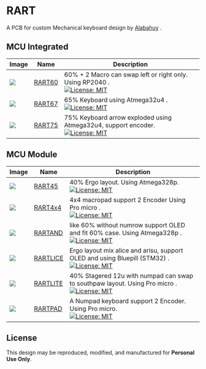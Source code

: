 # RART
A PCB for custom Mechanical keyboard design by [Alabahuy](https://github.com/alabahuy) .

## MCU Integrated

| Image | Name | Description |
| --- | --- | --- |
| <img loading="lazy" minwidth="500" src="https://i.imgur.com/8RkCYQE.jpg"> | [RART60](https://github.com/alabahuy/RART/tree/master/RART67) | 60% + 2 Macro can swap left or right only. Using RP2040 . <br /> [![License: MIT](https://img.shields.io/badge/License-MIT-yellow.svg)](https://opensource.org/licenses/MIT) |
| <img loading="lazy" minwidth="500" src="https://i.imgur.com/b8dKcU2.png"> | [RART67](https://github.com/alabahuy/RART/tree/master/RART67) | 65% Keyboard using Atmega32u4 . <br /> [![License: MIT](https://img.shields.io/badge/License-MIT-yellow.svg)](https://opensource.org/licenses/MIT) |
| <img loading="lazy" minwidth="500" src="https://i.imgur.com/aU5zGnD.jpeg"> | [RART75](https://github.com/alabahuy/RART/tree/master/RART75) | 75% Keyboard arrow exploded using Atmega32u4, support encoder. <br /> [![License: MIT](https://img.shields.io/badge/License-MIT-yellow.svg)](https://opensource.org/licenses/MIT) |


## MCU Module

| Image | Name | Description |
| --- | --- | --- |
| <img loading="lazy" minwidth="500" src="https://i.imgur.com/OMnzvWn.jpeg"> | [RART45](https://github.com/alabahuy/RART/tree/master/RART45) | 40% Ergo layout. Using Atmega328p. <br /> [![License: MIT](https://img.shields.io/badge/License-MIT-yellow.svg)](https://opensource.org/licenses/MIT) |
| <img loading="lazy" minwidth="500" src="https://i.imgur.com/ngu7YdR.jpeg"> | [RART4x4](https://github.com/alabahuy/RART/tree/master/RART4x4) | 4x4 macropad support 2 Encoder Using Pro micro . <br /> [![License: MIT](https://img.shields.io/badge/License-MIT-yellow.svg)](https://opensource.org/licenses/MIT) |
| <img loading="lazy" minwidth="500" src="https://i.imgur.com/Ibxa8va.jpeg"> | [RARTAND](https://github.com/alabahuy/RART/tree/master/RARTAND) | like 60% without numrow support OLED and fit 60% case. Using Atmega328p . <br /> [![License: MIT](https://img.shields.io/badge/License-MIT-yellow.svg)](https://opensource.org/licenses/MIT) |
| <img loading="lazy" minwidth="500" src="https://i.imgur.com/1Hk4mFQ.jpeg"> | [RARTLICE](https://github.com/alabahuy/RART/tree/master/RARTLICE) | Ergo layout mix alice and arisu, support OLED and using Bluepill (STM32) . <br /> [![License: MIT](https://img.shields.io/badge/License-MIT-yellow.svg)](https://opensource.org/licenses/MIT) |
| <img loading="lazy" minwidth="500" src="https://i.imgur.com/UexJw6m.jpeg"> | [RARTLITE](https://github.com/alabahuy/RART/tree/master/RARTLITE) | 40% Stagered 12u with numpad can swap to southpaw layout. Using Pro micro . <br /> [![License: MIT](https://img.shields.io/badge/License-MIT-yellow.svg)](https://opensource.org/licenses/MIT) |
| <img loading="lazy" minwidth="500" src="https://i.imgur.com/L0LbfWg.jpeg"> | [RARTPAD](https://github.com/alabahuy/RART/tree/master/RARTPAD) | A Numpad keyboard support 2 Encoder. Using Pro micro. <br /> [![License: MIT](https://img.shields.io/badge/License-MIT-yellow.svg)](https://opensource.org/licenses/MIT) |

## License

This design may be reproduced, modified, and manufactured for **Personal Use Only**.